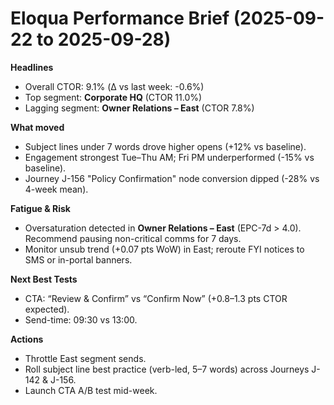 
# Eloqua Performance Brief (2025-09-22 to 2025-09-28)

**Headlines**
- Overall CTOR: 9.1% (Δ vs last week: -0.6%)
- Top segment: **Corporate HQ** (CTOR 11.0%)
- Lagging segment: **Owner Relations – East** (CTOR 7.8%)

**What moved**
- Subject lines under 7 words drove higher opens (+12% vs baseline).
- Engagement strongest Tue–Thu AM; Fri PM underperformed (-15% vs baseline).
- Journey J-156 "Policy Confirmation" node conversion dipped (-28% vs 4-week mean).

**Fatigue & Risk**
- Oversaturation detected in **Owner Relations – East** (EPC-7d > 4.0). Recommend pausing non-critical comms for 7 days.
- Monitor unsub trend (+0.07 pts WoW) in East; reroute FYI notices to SMS or in-portal banners.

**Next Best Tests**
- CTA: “Review & Confirm” vs “Confirm Now” (+0.8–1.3 pts CTOR expected).
- Send-time: 09:30 vs 13:00.

**Actions**
- Throttle East segment sends.
- Roll subject line best practice (verb-led, 5–7 words) across Journeys J-142 & J-156.
- Launch CTA A/B test mid-week.
